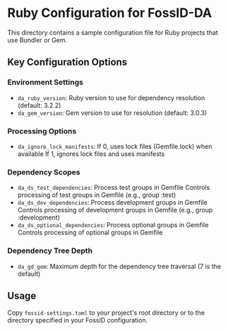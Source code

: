 # Ruby Configuration for FossID-DA

This directory contains a sample configuration file for Ruby projects that use Bundler or Gem.

## Key Configuration Options

### Environment Settings
- `da_ruby_version`: Ruby version to use for dependency resolution (default: 3.2.2)
- `da_gem_version`: Gem version to use for resolution (default: 3.0.3)

### Processing Options
- `da_ignore_lock_manifests`: If 0, uses lock files (Gemfile.lock) when available
  If 1, ignores lock files and uses manifests

### Dependency Scopes
- `da_ds_test_dependencies`: Process test groups in Gemfile
  Controls processing of test groups in Gemfile (e.g., group :test)
- `da_ds_dev_dependencies`: Process development groups in Gemfile
  Controls processing of development groups in Gemfile (e.g., group :development)
- `da_ds_optional_dependencies`: Process optional groups in Gemfile
  Controls processing of optional groups in Gemfile

### Dependency Tree Depth
- `da_gd_gem`: Maximum depth for the dependency tree traversal (7 is the default)

## Usage
Copy `fossid-settings.toml` to your project's root directory or to the directory specified in your FossID configuration. 